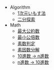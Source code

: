 - Algorithm
  - [1次元いもす法](https://github.com/1b0325h/ac-python/blob/main/algorithm/imos_1.py)
  - [二分探索](https://github.com/1b0325h/ac-python/blob/main/algorithm/meguru.py)
- Math
  - [最大公約数](https://github.com/1b0325h/ac-python/blob/main/math/gcd.py)
  - [最小公倍数](https://github.com/1b0325h/ac-python/blob/main/math/lcm.py)
  - [素数判定](https://github.com/1b0325h/ac-python/blob/main/math/is_prime.py)
  - [素因数分解](https://github.com/1b0325h/ac-python/blob/main/math/prime_factors.py)
  - [10進数 → n進数](https://github.com/1b0325h/ac-python/blob/main/math/to_base_n.py)
  - [n進数 → 10進数](https://github.com/1b0325h/ac-python/blob/main/math/to_base_10.py)
